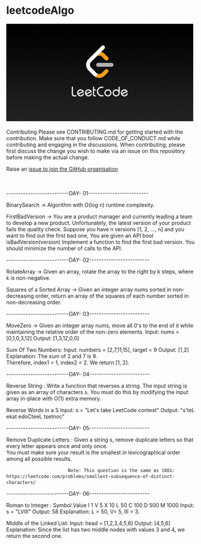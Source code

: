 # leetcodeAlgo

![alt text](https://github.com/nileshkr17/leetcodeAlgo/blob/main/src/LeetCode_Sharing.png)
<br>
<br>
Contributing
Please see CONTRIBUTING.md for getting started with the contribution. Make sure that you follow CODE_OF_CONDUCT.md while contributing and engaging in the discussions. When contributing, please first discuss the change you wish to make via an issue on this repository before making the actual change.

Raise an [issue to join the GitHub organisation](https://github.com/nileshkr17/leetcodeAlgo/issues/new?assignees=&labels=issue+to+join+the+GitHub+organisation&template=invitation.yml&title=Please+invite+me+to+the+GitHub+Community+Organization)

<br>
<br>
 --------------------------DAY- 01-------------------------
                                                          
                                           
BinarySearch -> Algorithm with O(log n) runtime complexity.
               
FirstBadVersion -> You are a product manager and currently leading a team to develop a new product. 
                    Unfortunately, the latest version of your product fails the quality check. 
                     Suppose you have n versions [1, 2, ..., n] and you want to find out the first bad one, 
                   You are given an API bool isBadVersion(version)  Implement a function to find the first bad version. 
                   You should minimize the number of calls to the API.
                   
              
 --------------------------DAY- 02-------------------------
 
 
 RotateArray -> Given an array, rotate the array to the right by k steps,
                 where k is non-negative.
 
 Squares of a Sorted Array -> Given an integer array nums sorted in non-decreasing order,
                              return an array of the squares of each number sorted in non-decreasing order.

--------------------------DAY- 03-------------------------

MoveZero ->
Given an integer array nums, move all 0's to the end of it while maintaining the relative order of the non-zero elements.
Input: nums = [0,1,0,3,12]
Output: [1,3,12,0,0]

Sum Of Two Numbers: Input: numbers = [2,7,11,15],
target = 9
Output: [1,2]
Explanation: The sum of 2 and 7 is 9.  
 Therefore, index1 = 1, index2 = 2.
We return [1, 2].

--------------------------DAY- 04-------------------------

Reverse String : Write a function that reverses a string.
The input string is given as an array of characters s.
You must do this by modifying the input array
in-place with O(1) extra memory.

Reverse Words in a S Input: s = "Let's take LeetCode contest"
Output: "s'teL ekat edoCteeL tsetnoc"

--------------------------DAY- 05-------------------------

Remove Duplicate Letters : Given a string s, remove duplicate letters so that every letter appears once and only once.  
 You must make sure your result is the smallest in lexicographical order among all possible results.

                           Note: This question is the same as 1081: https://leetcode.com/problems/smallest-subsequence-of-distinct-characters/

--------------------------DAY- 06-------------------------

Roman to Integer : Symbol Value
I 1
V 5
X 10
L 50
C 100
D 500
M 1000
Input: s = "LVIII"
Output: 58
Explanation: L = 50, V= 5, III = 3.

Middle of the Linked List: Input: head = [1,2,3,4,5,6]
Output: [4,5,6]
Explanation: Since the list has two middle nodes with values 3 and 4, we return the second one.
